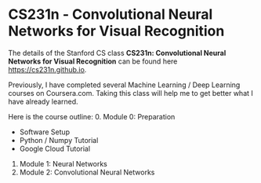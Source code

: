 # CS231n - Convolutional Neural Networks for Visual Recognition

The details of the Stanford CS class **CS231n: Convolutional Neural Networks for Visual Recognition** can be found here https://cs231n.github.io.

Previously, I have completed several Machine Learning / Deep Learning  courses on Coursera.com. Taking this class will help me to get better what I have already learned.

Here is the course outline:
0. Module 0: Preparation
  - Software Setup
  - Python / Numpy Tutorial
  - Google Cloud Tutorial
1. Module 1: Neural Networks
2. Module 2: Convolutional Neural Networks

